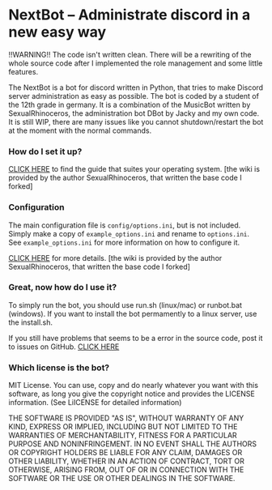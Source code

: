# NextBot – Administrate discord in a new easy way

!!WARNING!! The code isn't written clean. There will be a rewriting of the whole source code after I implemented the role management and some little features.

The NextBot is a bot for discord written in Python, that tries to make Discord server administration as easy as possible.
The bot is coded by a student of the 12th grade in germany. It is a combination of the MusicBot written by SexualRhinoceros,
the administration bot DBot by Jacky and my own code. It is still WIP, there are many issues like you cannot shutdown/restart
the bot at the moment with the normal commands.

### How do I set it up?

[CLICK HERE](https://github.com/SexualRhinoceros/MusicBot/wiki) to find the guide that suites your operating system.
[the wiki is provided by the author SexualRhinoceros, that written the base code I forked]

### Configuration

The main configuration file is `config/options.ini`, but is not included.  Simply make a copy of `example_options.ini` and rename to `options.ini`.
See `example_options.ini` for more information on how to configure it.

[CLICK HERE](https://github.com/SexualRhinoceros/MusicBot/wiki/Configuration) for more details.
[the wiki is provided by the author SexualRhinoceros, that written the base code I forked]

### Great, now how do I use it?
To simply run the bot, you should use run.sh (linux/mac) or runbot.bat (windows).
If you want to install the bot permamently to a linux server, use the install.sh.

If you still have problems that seems to be a error in the source code,
post it to issues on GitHub. [CLICK HERE](https://github.com/CeroProgramming/NextBot/issues)

### Which license is the bot?

MIT License. You can use, copy and do nearly whatever you want with this software, as long you give the copyright notice
and provides the LICENSE information. (See LiICENSE for detailed information)

THE SOFTWARE IS PROVIDED "AS IS", WITHOUT WARRANTY OF ANY KIND, EXPRESS OR
IMPLIED, INCLUDING BUT NOT LIMITED TO THE WARRANTIES OF MERCHANTABILITY,
FITNESS FOR A PARTICULAR PURPOSE AND NONINFRINGEMENT. IN NO EVENT SHALL THE
AUTHORS OR COPYRIGHT HOLDERS BE LIABLE FOR ANY CLAIM, DAMAGES OR OTHER
LIABILITY, WHETHER IN AN ACTION OF CONTRACT, TORT OR OTHERWISE, ARISING FROM,
OUT OF OR IN CONNECTION WITH THE SOFTWARE OR THE USE OR OTHER DEALINGS IN THE
SOFTWARE.
